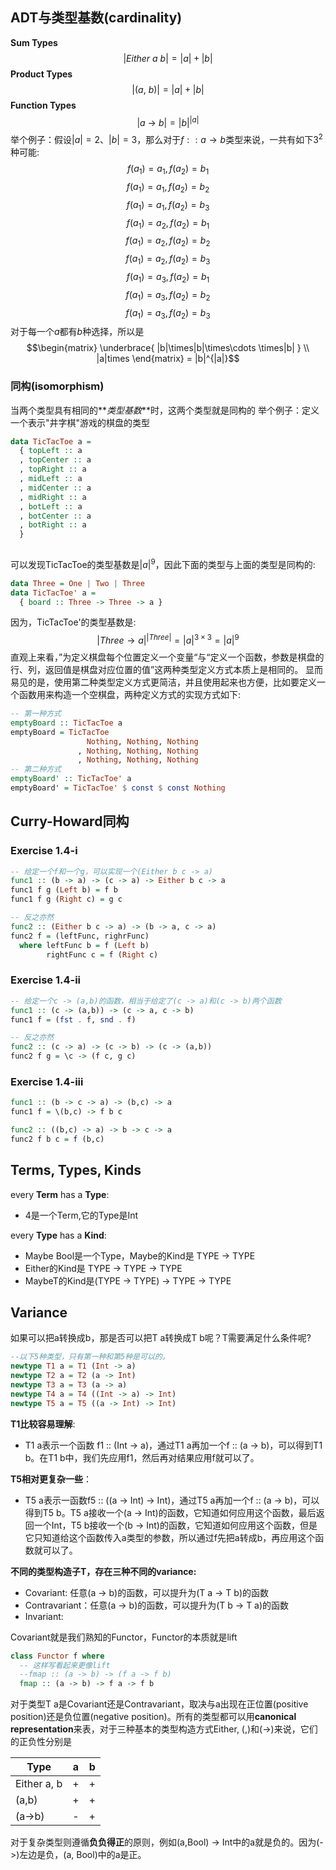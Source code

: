 ## ADT与类型基数(cardinality)
__Sum Types__
$$|Either\ a\ b|=|a| + |b|$$
__Product Types__
$$|(a,\ b)| = |a| + |b|$$
__Function Types__
$$|a\ \to \ b| = |b|^{|a|}$$
举个例子：假设$|a|=2$、$|b|=3$，那么对于$f :: a \to b$类型来说，一共有如下$3^2$种可能:
$$f(a_1) = a_1, f(a_2)=b_1$$
$$f(a_1) = a_1, f(a_2)=b_2$$
$$f(a_1) = a_1, f(a_2)=b_3$$
$$f(a_1) = a_2, f(a_2)=b_1$$
$$f(a_1) = a_2, f(a_2)=b_2$$
$$f(a_1) = a_2, f(a_2)=b_3$$
$$f(a_1) = a_3, f(a_2)=b_1$$
$$f(a_1) = a_3, f(a_2)=b_2$$
$$f(a_1) = a_3, f(a_2)=b_3$$
对于每一个$a$都有$b$种选择，所以是
$$\begin{matrix} \underbrace{ |b|\times|b|\times\cdots \times|b| } \\ |a|times \end{matrix} = |b|^{|a|}$$
### 同构(isomorphism)
当两个类型具有相同的**_类型基数_**时，这两个类型就是同构的
举个例子：定义一个表示"井字棋"游戏的棋盘的类型
```haskell
data TicTacToe a = 
  { topLeft :: a
  , topCenter :: a
  , topRight :: a
  , midLeft :: a
  , midCenter :: a
  , midRight :: a
  , botLeft :: a
  , botCenter :: a
  , botRight :: a
  }
  
```
可以发现TicTacToe的类型基数是$|a|^9$，因此下面的类型与上面的类型是同构的:
```haskell
data Three = One | Two | Three
data TicTacToe' a = 
  { board :: Three -> Three -> a }
```
因为，TicTacToe'的类型基数是:
$$|Three \to a|^{|Three|} = |a|^{3 \times 3} = |a|^9$$
直观上来看，”为定义棋盘每个位置定义一个变量“与“定义一个函数，参数是棋盘的行、列，返回值是棋盘对应位置的值”这两种类型定义方式本质上是相同的。
显而易见的是，使用第二种类型定义方式更简洁，并且使用起来也方便，比如要定义一个函数用来构造一个空棋盘，两种定义方式的实现方式如下:
```haskell
-- 第一种方式
emptyBoard :: TicTacToe a
emptyBoard = TicTacToe 
                 Nothing, Nothing, Nothing
               , Nothing, Nothing, Nothing
               , Nothing, Nothing, Nothing
-- 第二种方式
emptyBoard' :: TicTacToe' a
emptyBoard' = TicTacToe' $ const $ const Nothing
```

## Curry-Howard同构
### Exercise 1.4-i
```haskell
-- 给定一个f和一个g，可以实现一个(Either b c -> a)
func1 :: (b -> a) -> (c -> a) -> Either b c -> a
func1 f g (Left b) = f b
func1 f g (Right c) = g c

-- 反之亦然
func2 :: (Either b c -> a) -> (b -> a, c -> a)
func2 f = (leftFunc, righrFunc)
  where leftFunc b = f (Left b)
        rightFunc c = f (Right c)
```

### Exercise 1.4-ii
```haskell
-- 给定一个c -> (a,b)的函数，相当于给定了(c -> a)和(c -> b)两个函数
func1 :: (c -> (a,b)) -> (c -> a, c -> b)
func1 f = (fst . f, snd . f) 

-- 反之亦然
func2 :: (c -> a) -> (c -> b) -> (c -> (a,b))
func2 f g = \c -> (f c, g c)
```

### Exercise 1.4-iii
```haskell
func1 :: (b -> c -> a) -> (b,c) -> a
func1 f = \(b,c) -> f b c

func2 :: ((b,c) -> a) -> b -> c -> a
func2 f b c = f (b,c)
```

## Terms, Types, Kinds
every **Term** has a **Type**: 
- 4是一个Term,它的Type是Int

every **Type** has a **Kind**: 
- Maybe Bool是一个Type，Maybe的Kind是 TYPE -> TYPE
- Either的Kind是 TYPE -> TYPE -> TYPE
-  MaybeT的Kind是(TYPE -> TYPE) -> TYPE -> TYPE


## Variance

如果可以把a转换成b，那是否可以把T a转换成T b呢？T需要满足什么条件呢?
```haskell
--以下5种类型，只有第一种和第5种是可以的。
newtype T1 a = T1 (Int -> a)
newtype T2 a = T2 (a -> Int)
newtype T3 a = T3 (a -> a)
newtype T4 a = T4 ((Int -> a) -> Int) 
newtype T5 a = T5 ((a -> Int) -> Int)

```
**T1比较容易理解**: 
- T1 a表示一个函数 f1 :: (Int -> a)，通过T1 a再加一个f :: (a -> b)，可以得到T1 b。在T1 b中，我们先应用f1，然后再对结果应用f就可以了。

**T5相对更复杂一些**：
- T5 a表示一函数f5 :: ((a -> Int) -> Int)，通过T5 a再加一个f :: (a -> b)，可以得到T5 b。T5 a接收一个(a -> Int)的函数，它知道如何应用这个函数，最后返回一个Int，T5 b接收一个(b -> Int)的函数，它知道如何应用这个函数，但是它只知道给这个函数传入a类型的参数，所以通过f先把a转成b，再应用这个函数就可以了。

**不同的类型构造子T，存在三种不同的variance:** 
- Covariant:  任意(a -> b)的函数，可以提升为(T a -> T b)的函数  
- Contravariant：任意(a -> b)的函数，可以提升为(T b -> T a)的函数  
- Invariant:  

Covariant就是我们熟知的Functor，Functor的本质就是lift
```haskell
class Functor f where
  -- 这样写看起来更像lift
  --fmap :: (a -> b) -> (f a -> f b)
  fmap :: (a -> b) -> f a -> f b
```

对于类型T a是Covariant还是Contravariant，取决与a出现在正位置(positive position)还是负位置(negative position)。所有的类型都可以用**canonical representation**来表，对于三种基本的类型构造方式Either, (,)和(->)来说，它们的正负性分别是

|Type|a|b|
|--|--|--|
|Either a, b|+|+|
|(a,b)|+|+|
|(a->b)|-|+|

对于复杂类型则遵循**负负得正**的原则，例如(a,Bool) -> Int中的a就是负的。因为(->)左边是负，(a, Bool)中的a是正。